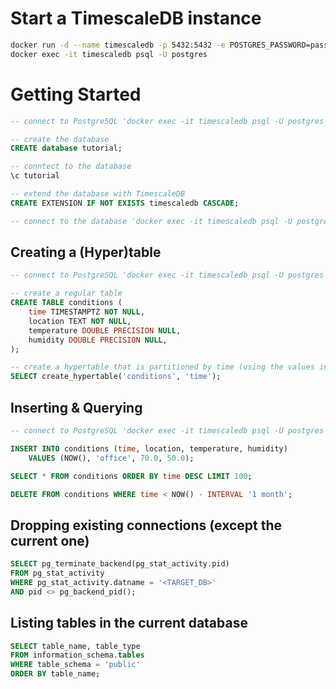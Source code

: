 # Start a TimescaleDB instance

```sh
docker run -d --name timescaledb -p 5432:5432 -e POSTGRES_PASSWORD=password timescale/timescaledb:latest-pg12
docker exec -it timescaledb psql -U postgres
```

# Getting Started

```sql
-- connect to PostgreSQL 'docker exec -it timescaledb psql -U postgres'

-- create the database
CREATE database tutorial;

-- conntect to the database
\c tutorial

-- extend the database with TimescaleDB
CREATE EXTENSION IF NOT EXISTS timescaledb CASCADE;

-- connect to the database 'docker exec -it timescaledb psql -U postgres -d tutorial'
```

## Creating a (Hyper)table

```sql
-- connect to PostgreSQL 'docker exec -it timescaledb psql -U postgres -d tutorial'

-- create a regular table
CREATE TABLE conditions (
	time TIMESTAMPTZ NOT NULL,
	location TEXT NOT NULL,
	temperature DOUBLE PRECISION NULL,
	humidity DOUBLE PRECISION NULL,
);

-- create a hypertable that is partitioned by time (using the values in the `time` column)
SELECT create_hypertable('conditions', 'time');
```

## Inserting & Querying

```sql
-- connect to PostgreSQL 'docker exec -it timescaledb psql -U postgres -d tutorial'

INSERT INTO conditions (time, location, temperature, humidity)
	VALUES (NOW(), 'office', 70.0, 50.0);

SELECT * FROM conditions ORDER BY time DESC LIMIT 100;
```

```sql
DELETE FROM conditions WHERE time < NOW() - INTERVAL '1 month';
```


## Dropping existing connections (except the current one)

```sql
SELECT pg_terminate_backend(pg_stat_activity.pid)
FROM pg_stat_activity
WHERE pg_stat_activity.datname = '<TARGET_DB>'
AND pid <> pg_backend_pid();
```

## Listing tables in the current database

```sql
SELECT table_name, table_type
FROM information_schema.tables
WHERE table_schema = 'public'
ORDER BY table_name;
```